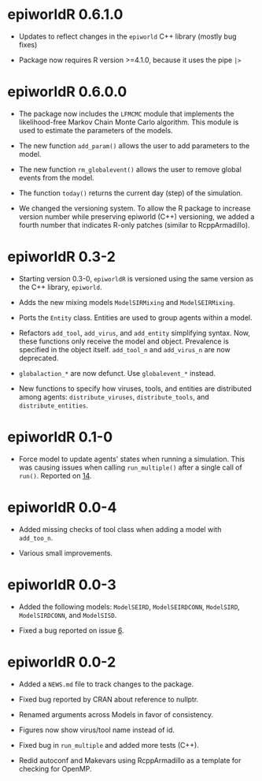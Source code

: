 # epiworldR 0.6.1.0

* Updates to reflect changes in the `epiworld` C++ library (mostly bug fixes)

* Package now requires R version >=4.1.0, because it uses the pipe `|>`

# epiworldR 0.6.0.0

* The package now includes the `LFMCMC` module that implements
  the likelihood-free Markov Chain Monte Carlo algorithm. This
  module is used to estimate the parameters of the models.

* The new function `add_param()` allows the user to add parameters
  to the model.

* The new function `rm_globalevent()` allows the user to remove
  global events from the model.

* The function `today()` returns the current day (step) of the
  simulation.

* We changed the versioning system. To allow the R package to increase
  version number while preserving epiworld (C++) versioning, we added a fourth
  number that indicates R-only patches (similar to RcppArmadillo).


# epiworldR 0.3-2

* Starting version 0.3-0, `epiworldR` is versioned using the same version as the C++ library, `epiworld`.

* Adds the new mixing models `ModelSIRMixing` and `ModelSEIRMixing`.

* Ports the `Entity` class. Entities are used to group agents within a model.

* Refactors `add_tool`, `add_virus`, and `add_entity` simplifying syntax. Now,
  these functions only receive the model and object. Prevalence is
  specified in the object itself. `add_tool_n` and `add_virus_n` are now
  deprecated.

* `globalaction_*` are now defunct. Use `globalevent_*` instead.

* New functions to specify how viruses, tools, and entities are distributed
  among agents: `distribute_viruses`, `distribute_tools`, and `distribute_entities`.


# epiworldR 0.1-0

* Force model to update agents' states when running a simulation.
  This was causing issues when calling `run_multiple()` after a single
  call of `run()`. Reported on [14](https://github.com/UofUEpiBio/epiworldR/issues/14).


# epiworldR 0.0-4

* Added missing checks of tool class when adding a model with `add_too_n`.

* Various small improvements.


# epiworldR 0.0-3

* Added the following models: `ModelSEIRD`, `ModelSEIRDCONN`, `ModelSIRD`, `ModelSIRDCONN`, and `ModelSISD`.

* Fixed a bug reported on issue [6](https://github.com/UofUEpiBio/epiworldR/issues/6).


# epiworldR 0.0-2

* Added a `NEWS.md` file to track changes to the package.

* Fixed bug reported by CRAN about reference to nullptr.

* Renamed arguments across Models in favor of consistency.

* Figures now show virus/tool name instead of id.

* Fixed bug in `run_multiple` and added more tests (C++).

* Redid autoconf and Makevars using RcppArmadillo as a template for checking for OpenMP.
